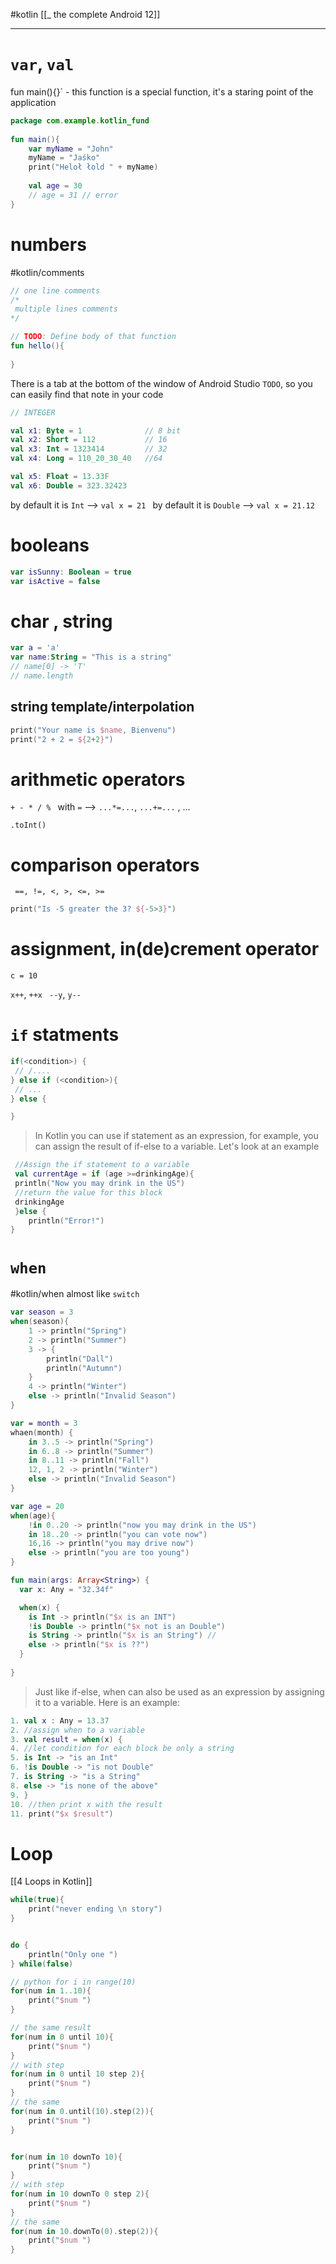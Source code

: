 #kotlin 
[[_ the complete Android 12]]




----
# `var`, `val`

fun main(){}` - this function is a special function, it's a staring point of the application

```kotlin
package com.example.kotlin_fund  
  
fun main(){  
    var myName = "John"  
    myName = "Jaśko"  
    print("Heloł łold " + myName)  
  
    val age = 30  
    // age = 31 // error  
}
```

# numbers
#kotlin/comments

```kotlin
// one line comments
/*
 multiple lines comments
*/

// TODO: Define body of that function  
fun hello(){  
  
}
```
There is a tab at the bottom of the window of Android Studio `TODO`, so you can easily find that note in your code

```kotlin
// INTEGER

val x1: Byte = 1              // 8 bit
val x2: Short = 112           // 16
val x3: Int = 1323414         // 32
val x4: Long = 110_20_30_40   //64

val x5: Float = 13.33F
val x6: Double = 323.32423

```
by default it is `Int`  --> `val x = 21 `
by default it is `Double`  --> `val x = 21.12 `

# booleans
```kotlin
var isSunny: Boolean = true
var isActive = false
```

# char , string
```kotlin
var a = 'a'
var name:String = "This is a string"
// name[0] -> 'T'
// name.length


```

## string template/interpolation
```kotlin
print("Your name is $name, Bienvenu")
print("2 + 2 = ${2+2}")
```

# arithmetic operators
`+ - * / % `
with ` = ` --> `...*=...`, `...+=...` , ...

`.toInt()`


# comparison operators
` ==, !=, <, >, <=, >=`

```kotlin
print("Is -5 greater the 3? ${-5>3}")
```

# assignment, in(de)crement operator

`c = 10`

`x++`, `++x `
`--y`, `y--`

# `if` statments

```kotlin
if(<condition>) {
 // /....
} else if (<condition>){
 // ...
} else {

}
```

>In Kotlin you can use if statement as an expression, for example, you can assign the result of if-else to a variable. Let's look at an example
>
```kotlin
 //Assign the if statement to a variable
 val currentAge = if (age >=drinkingAge){
 println("Now you may drink in the US")
 //return the value for this block
 drinkingAge
 }else {
	println("Error!")
}
```


# `when`
#kotlin/when 
almost like `switch`
```kotlin
var season = 3
when(season){
	1 -> println("Spring")
	2 -> println("Summer")
	3 -> {
		println("Dall")
		println("Autumn")
	}
	4 -> println("Winter")
	else -> println("Invalid Season")
}
```

```kotlin
var = month = 3
whaen(month) {
	in 3..5 -> println("Spring")
	in 6..8 -> println("Summer")
	in 8..11 -> println("Fall")
	12, 1, 2 -> println("Winter")
	else -> println("Invalid Season")
}
```

```kotlin
var age = 20
when(age){
	!in 0..20 -> println("now you may drink in the US")
	in 18..20 -> println("you can vote now")
	16,16 -> println("you may drive now")
	else -> println("you are too young")
}
```

```kotlin
fun main(args: Array<String>) {
  var x: Any = "32.34f"

  when(x) {
    is Int -> println("$x is an INT")
    !is Double -> println("$x not is an Double")
    is String -> println("$x is an String") // 
    else -> println("$x is ??")
  }
  
}
```


> Just like if-else, when can also be used as an expression by assigning it to a variable. Here is an example:
```kotlin
1. val x : Any = 13.37
2. //assign when to a variable
3. val result = when(x) {
4. //let condition for each block be only a string
5. is Int -> "is an Int"
6. !is Double -> "is not Double"
7. is String -> "is a String"
8. else -> "is none of the above"
9. }
10. //then print x with the result
11. print("$x $result")
```


# Loop
[[4 Loops in Kotlin]]

```kotlin
while(true){
	print("never ending \n story")
}


do {
	println("Only one ")
} while(false)

// python for i in range(10)
for(num in 1..10){
	print("$num ")
}

// the same result
for(num in 0 until 10){
	print("$num ")
}
// with step
for(num in 0 until 10 step 2){  
    print("$num ")  
}
// the same
for(num in 0.until(10).step(2)){  
    print("$num ")  
}


for(num in 10 downTo 10){  
    print("$num ")  
}
// with step
for(num in 10 downTo 0 step 2){  
    print("$num ")  
}
// the same
for(num in 10.downTo(0).step(2)){  
    print("$num ")  
}




```

